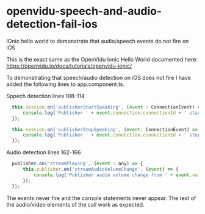 # openvidu-speech-and-audio-detection-fail-ios
IOnic hello world to demonstrate that audio/speech events do not fire on iOS

This is the exact same as the OpenVidu Ionic Hello World documented here: https://openvidu.io/docs/tutorials/openvidu-ionic/

To demonstrating that speech/audio detection on iOS does not fire I have added the following lines to app.component.ts.

Sppech detection lines 108-114
```javascript
  this.session.on('publisherStartSpeaking', (event : ConnectionEvent) => {
      console.log('Publisher ' + event.connection.connectionId + ' start speaking');
  });

  this.session.on('publisherStopSpeaking', (event: ConnectionEvent) => {
      console.log('Publisher ' + event.connection.connectionId + ' stop speaking');
  });
```

Audio detection lines 162-166

```javascript
  publisher.on('streamPlaying', (event : any) => {
      this.publisher.on('streamAudioVolumeChange', (event) => {
          console.log('Publisher audio volume change from ' + event.value.oldValue + ' to' + event.value.newValue);
      });
  });
```

The events never fire and the console statements never appear. The rest of the audio/video elements of the call work as expected.

